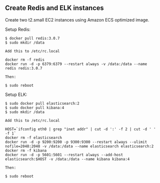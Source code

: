## Create Redis and ELK instances

Create two t2.small EC2 instances using Amazon ECS optimized image.

Setup Redis:

```shell
$ docker pull redis:3.0.7
$ sudo mkdir /data

Add this to /etc/rc.local

docker rm -f redis
docker run -d -p 6379:6379 --restart always -v /data:/data --name redis redis:3.0.7

Then:

$ sudo reboot
```

Setup ELK:

```shell
$ sudo docker pull elasticsearch:2
$ sudo docker pull kibana:4
$ sudo mkdir /data

Add this to /etc/rc.local

HOST=`ifconfig eth0 | grep "inet addr" | cut -d ':' -f 2 | cut -d ' ' -f 1`
docker rm -f elasticsearch
docker run -d -p 9200:9200 -p 9300:9300 --restart always --ulimit nofile=2048:2048 -v /data:/data --name elasticsearch elasticsearch:2
docker rm -f kibana
docker run -d -p 5601:5601 --restart always --add-host elasticsearch:$HOST -v /data:/data --name kibana kibana:4

Then:

$ sudo reboot
```
